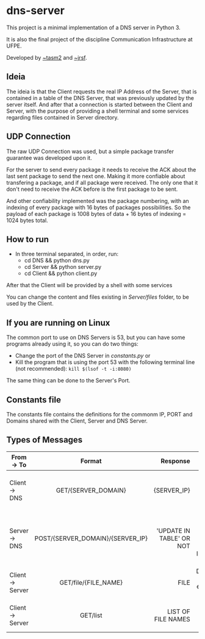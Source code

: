 # dns-server

This project is a minimal implementation of a DNS server in Python 3.

It is also the final project of the discipline Communication Infrastructure at UFPE.

Developed by [~tasm2](https://github.com/ThiagoAugustoSM) and [~jrsf](https://github.com/rafaellfaria).

## Ideia

The ideia is that the Client requests the real IP Address of the Server, that is contained in a table of the DNS Server, that was previously updated by the server itself. And after that a connection is started between the Client and Server, with the purpose of providing a shell terminal and some services regarding files contained in Server directory.  

## UDP Connection

The raw UDP Connection was used, but a simple package transfer guarantee was developed upon it.

For the server to send every package it needs to receive the ACK about the last sent package to send the next one. Making it more confiable about transfering a package, and if all package were received. The only one that it don't need to receive the ACK before is the first package to be sent.

And other confiability implemented was the package numbering, with an indexing of every package with 16 bytes of packages possibilities. So the payload of each package is 1008 bytes of data + 16 bytes of indexing = 1024 bytes total.

## How to run

- In three terminal separated, in order, run:
  - cd DNS && python dns.py
  - cd Server && python server.py
  - cd Client && python client.py

After that the Client will be provided by a shell with some services 

You can change the content and files existing in _Server/files_ folder, to be used by the Client.


## If you are running on **Linux**

The common port to use on DNS Servers is 53, but you can have some programs already using it, so you can do two things:
- Change the port of the DNS Server in _constants.py_ or
- Kill the program that is using the port 53 with the following terminal line (not recommended): 
`kill $(lsof -t -i:8080)`

The same thing can be done to the Server's Port.

## Constants file

The constants file contains the definitions for the commonm IP, PORT and Domains shared with the Client, Server and DNS Server.

## Types of Messages

| From -> To        | Format           | Response  | Objective
| ------------- |:-------------:| -----:| -------:|
| Client -> DNS | GET/{SERVER_DOMAIN} | {SERVER_IP} |   Get the IP Address from a Server Domain      |
| Server -> DNS | POST/{SERVER_DOMAIN}/{SERVER_IP}      |  'UPDATE IN TABLE' OR NOT | Update or create a relation of a Server Domain and IP in the DNS Table |
| Client -> Server | GET/file/{FILE_NAME}      |  FILE | Downloading a file existing from the Server|
| Client -> Server | GET/list      |  LIST OF FILE NAMES | Get the list of existing files in the Server|
